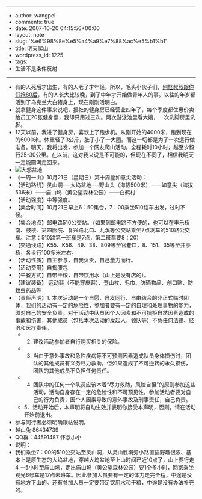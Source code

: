 - --
- author: wangpei
- comments: true
- date: 2007-10-20 04:15:56+00:00
- layout: note
- slug: '%e6%98%8e%e5%a4%a9%e7%88%ac%e5%b1%b1'
- title: 明天爬山
- wordpress_id: 1225
- tags:
- 生活不是条件反射
- --
- 有的人死后才出生，有的人老了才年轻。所以，毛头小伙子们，[别怪叔叔跟你们抢80后](http://i.cn.yahoo.com/blog-lXD_2tU7crZaSXxupKjAp_rNAMuN?&p=5416&source=fj)，有的人长大比较晚，到了中年才开始做青年人的事。以往的年岁都活到了乌克兰大白猪身上，现在刚刚活明白。
- 就拿健身这件事来说吧，报社的健身房已经营业四年了，每个季度都优惠价卖给员工20张健身票，我却只用过三次。两次游泳池里看大嫂，一次洗脚房里洗脚。
- 12天以前，我进了健身房，喜欢上了跑步机。从刚开始的4000米，跑到现在的6000米。体重轻了3公斤，肚子小了一大圈。而这一切都是为了一次远行做准备。明天，我将出发，参加一个网友爬山活动。全程耗时10小时，越至少毅行25-30公里。在以前，这对我来说是不可能的，但现在不同了，相信我明天一定能圆满走回来。
- ![大邬盆地](http://photo11.yupoo.com/20071020/105855_810387510_m.jpg)
- 《一周一山》10月21日（星期日）第十周登如意尖活动：
- 【活动路线】灵山洞—-大坞盆地—-野山头（海拔500米）——如意尖（海拔536米）——庙山坞（黄公望森林公园）——白鹤村
- 【活动强度】中等强度。
- 【集合时间】10月21日早上6：50集合，7：00乘坐510路车出发，过时不候。
- 【集合地点】邮电路510公交站。（如果到邮电路不方便的，也可以在丰乐桥南、鼓楼、第四医院、复兴路北口、九溪等公交站乘坐7点发车的510路公交车。注意：510路第一班车是7点，第二班车要8：20）
- 【交通线路】K55、K56、49、38、809等至官巷口，8、151、35等至井亭桥，各步行100多米左右。
- 【活动性质】自主参与，自我负责，自己量力而行。
- 【活动费用】自掏腰包
- 【午餐方式】自带干粮，自带饮用水（山上是没有店的）。
- 【建议装备】 运动鞋（不能穿皮鞋）、登山杖、毛巾、防晒物品、创口贴、防蚊虫药品等
- 【责任声明】1. 本次活动是一个自愿、自发同行、自由结合的非正式临时团体，我们的活动有一定的危险性，参加者要有一定的自理和处理事物的能力，须对自己的安全负责。对于活动中队员因个人因素和不可抗拒自然因素造成的事故和伤害，其他成员（包括本次活动的发起人，领队等）不负任何法律、经济和医疗责任。
    - 2. 建议活动参加者自行购买相关的保险。
    - 3. 当由于意外事故和急性疾病等不可预测因素造成队员身体损伤时，团队的其他成员有义务尽力救助，但如果造成了不可逆转的永久损伤，团队的其他成员不负担任何责任。
    - 4. 团队中的任何一个队员应该本着“尽力救助，风险自担”的原则参加这些活动，活动自身存在一定的危险性和不可预见性，参加活动者要对自己的行为负责，因个人因素导致的意外事故及刑事责任，自己负责。
    - 5．活动开始后，本声明将自动生效并表明你接受本声明，否则，请在活动开始前退出。
- 参与同行者必须明确跟帖说明。
- 越山兔  86434739
- QQ群：44591487   怀念小小
- 说明：
- 我们乘坐7：00的510公交站至灵山洞，从灵山胜境旁小路直插野趣很浓、基本上是原生态的大坞盆地，穿越大坞盆地至上山时间已近10点了，山上要行走4 －5小时至庙山坞，走出庙山坞（黄公望森林公园）要1个多小时，回家乘坐观光6号车是17点未班车。因此参加人员要有一定的体力走完全程，中途是没有地方下山的。还有参加人员一定要带足饮用水和干粮，中途是没有办法补充的。
